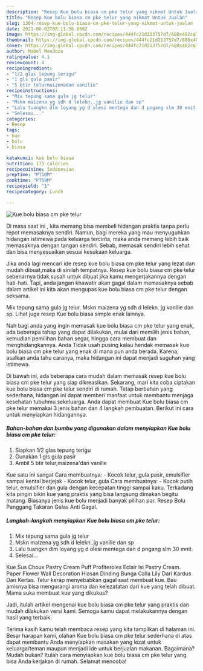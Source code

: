 ```yaml
---
description: "Resep Kue bolu biasa cm pke telur yang nikmat Untuk Jualan"
title: "Resep Kue bolu biasa cm pke telur yang nikmat Untuk Jualan"
slug: 1304-resep-kue-bolu-biasa-cm-pke-telur-yang-nikmat-untuk-jualan
date: 2021-06-02T08:11:56.860Z
image: https://img-global.cpcdn.com/recipes/444fc21d213757d7/680x482cq70/kue-bolu-biasa-cm-pke-telur-foto-resep-utama.jpg
thumbnail: https://img-global.cpcdn.com/recipes/444fc21d213757d7/680x482cq70/kue-bolu-biasa-cm-pke-telur-foto-resep-utama.jpg
cover: https://img-global.cpcdn.com/recipes/444fc21d213757d7/680x482cq70/kue-bolu-biasa-cm-pke-telur-foto-resep-utama.jpg
author: Mabel Mendoza
ratingvalue: 4.1
reviewcount: 4
recipeingredient:
- "1/2 glas tepung terigu"
- "1 gls gula pasir"
- "5 btir telurmaizenadan vanilie"
recipeinstructions:
- "Mix tepung sama gula jg telur"
- "Mskn maizena yg sdh d lelekn..jg vanilie dan sp"
- "Lalu tuangkn dlm loyang yg d olesi mentega dan d pngang slm 30 mnit."
- "Selesai..."
categories:
- Resep
tags:
- kue
- bolu
- biasa

katakunci: kue bolu biasa 
nutrition: 173 calories
recipecuisine: Indonesian
preptime: "PT10M"
cooktime: "PT59M"
recipeyield: "1"
recipecategory: Lunch

---
```



![Kue bolu biasa cm pke telur](https://img-global.cpcdn.com/recipes/444fc21d213757d7/680x482cq70/kue-bolu-biasa-cm-pke-telur-foto-resep-utama.jpg)

Di masa  saat ini , kita memang bisa membeli hidangan praktis tanpa perlu repot memasaknya sendiri. Namun, bagi mereka yang mau menyuguhkan hidangan istimewa pada keluarga tercinta, maka anda memang lebih baik memasaknya dengan tangan sendiri. Sebab, memasak sendiri lebih sehat dan bisa menyesuaikan sesuai kesukaan keluarga.

Jika anda lagi mencari ide resep kue bolu biasa cm pke telur yang lezat dan mudah dibuat,maka di sinilah tempatnya. Resep kue bolu biasa cm pke telur  sebenarnya tidak susah untuk dibuat jika kamu mengerjakannya dengan hati-hati. Tapi, anda jangan khawatir akan gagal dalam memasaknya 
sebab dalam artikel ini kita akan mengupas kue bolu biasa cm pke telur dengan seksama.  

Mix tepung sama gula jg telur. Mskn maizena yg sdh d lelekn. jg vanilie dan sp. Lihat juga resep Kue bolu biasa simple enak lainnya.

Nah bagi anda yang ingin memasak kue bolu biasa cm pke telur yang enak, ada beberapa tahap yang dapat dilakukan, mulai dari memilih jenis bahan, kemudian pemilihan bahan segar, hingga cara membuat dan menghidangkannya. Anda Tidak usah pusing kalau hendak memasak kue bolu biasa cm pke telur yang enak di mana pun anda berada. Karena, asalkan anda  tahu caranya, maka hidangan ini dapat menjadi suguhan yang istimewa.

Di bawah ini, ada beberapa cara mudah dalam memasak resep kue bolu biasa cm pke telur yang siap dikreasikan. Sekarang, mari kita coba ciptakan kue bolu biasa cm pke telur sendiri di rumah. Tetap berbahan yang sederhana, hidangan ini dapat memberi manfaat untuk membantu menjaga kesehatan tubuhmu sekeluarga. Anda dapat membuat Kue bolu biasa cm pke telur memakai 3 jenis bahan dan 4 langkah pembuatan. Berikut ini cara untuk menyiapkan hidangannya.

<!--inarticleads1-->

##### Bahan-bahan dan bumbu yang digunakan dalam menyiapkan Kue bolu biasa cm pke telur:

1. Siapkan 1/2 glas tepung terigu
1. Gunakan 1 gls gula pasir
1. Ambil 5 btir telur,maizena&#39;dan vanilie


Kue satu ini sangat Cara membuatnya: - Kocok telur, gula pasir, emulsifier sampai kental berjejak - Kocok telur, gula Cara membuatnya: - Kocok putih telur, emulsifier dan gula dengan kecepatan tinggi sampai kaku. Terkadang kita pingin bikin kue yang praktis yang bisa langsung dimakan begitu matang. Biasanya jenis kue bolu menjadi banyak pilihan par. Resep Bolu Panggang Takaran Gelas Anti Gagal. 

<!--inarticleads2-->

##### Langkah-langkah menyiapkan Kue bolu biasa cm pke telur:

1. Mix tepung sama gula jg telur
1. Mskn maizena yg sdh d lelekn..jg vanilie dan sp
1. Lalu tuangkn dlm loyang yg d olesi mentega dan d pngang slm 30 mnit.
1. Selesai...


Kue Sus Choux Pastry Cream Puff Profiteroles Eclair Isi Pastry Cream. Paper Flower Wall Decoration Hiasan Dinding Bunga Calla Lily Dari Kardus Dan Kertas. Telur kerap menyebabkan gagal saat membuat kue. Bau amisnya bisa mengurangi aroma dan kelezatatan dari kue yang telah dibuat. Mama suka membuat kue yang dikukus? 

Jadi, itulah artikel mengenai  kue bolu biasa cm pke telur  yang praktis dan mudah dilakukan versi kami. Semoga kamu dapat melakukannya dengan hasil yang terbaik. 

Terima kasih kamu telah membaca resep yang kita tampilkan di halaman ini. Besar harapan kami, olahan  Kue bolu biasa cm pke telur sederhana di atas dapat membantu Anda menyiapkan masakan yang lezat untuk keluarga/teman maupun menjadi ide untuk berjualan makanan. Bagaimana? Mudah bukan? Itulah cara menyiapkan kue bolu biasa cm pke telur yang bisa Anda kerjakan di rumah. Selamat mencoba!

